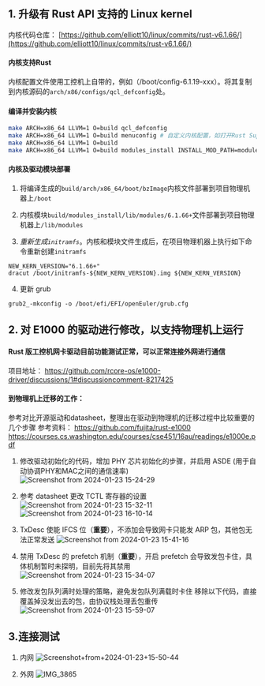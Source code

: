 ## 1.  升级有 Rust API 支持的 Linux kernel

内核代码仓库：
[https://github.com/elliott10/linux/commits/rust-v6.1.66/](https://github.com/elliott10/linux/commits/rust-v6.1.66/)
#### 内核支持Rust

内核配置文件使用工控机上自带的，例如（/boot/config-6.1.19-xxx）。将其复制到内核源码的`arch/x86/configs/qcl_defconfig`处。

#### 编译并安装内核

```sh
make ARCH=x86_64 LLVM=1 O=build qcl_defconfig
make ARCH=x86_64 LLVM=1 O=build menuconfig # 自定义内核配置，如打开Rust Support；
make ARCH=x86_64 LLVM=1 O=build
make ARCH=x86_64 LLVM=1 O=build modules_install INSTALL_MOD_PATH=modules_install INSTALL_MOD_STRIP=1
```
#### 内核及驱动模块部署

1. 将编译生成的`build/arch/x86_64/boot/bzImage`内核文件部署到项目物理机器上`/boot`

2. 内核模块`build/modules_install/lib/modules/6.1.66+`文件部署到项目物理机器上`/lib/modules`

3. *重新生成`initramfs`*。内核和模块文件生成后，在项目物理机器上执行如下命令重新创建`initramfs`
```
NEW_KERN_VERSION="6.1.66+"
dracut /boot/initramfs-${NEW_KERN_VERSION}.img ${NEW_KERN_VERSION}
```

4. 更新 grub
```
grub2_-mkconfig -o /boot/efi/EFI/openEuler/grub.cfg
```


## 2. 对 E1000 的驱动进行修改，以支持物理机上运行

#### Rust 版工控机网卡驱动目前功能测试正常，可以正常连接外网进行通信
项目地址：
https://github.com/rcore-os/e1000-driver/discussions/1#discussioncomment-8217425

#### 到物理机上迁移的工作：

参考对比开源驱动和datasheet，整理出在驱动到物理机的迁移过程中比较重要的几个步骤
参考资料：
https://github.com/fujita/rust-e1000
https://courses.cs.washington.edu/courses/cse451/16au/readings/e1000e.pdf

1. 修改驱动初始化的代码，增加 PHY 芯片初始化的步骤，并启用 ASDE (用于自动协调PHY和MAC之间的通信速率)
![Screenshot from 2024-01-23 15-24-29](https://github.com/rcore-os/e1000-driver/assets/88049360/261159b3-d4de-433a-898b-016943872312)

2. 参考 datasheet 更改 TCTL 寄存器的设置
![Screenshot from 2024-01-23 15-32-11](https://github.com/rcore-os/e1000-driver/assets/88049360/e4c57a1c-285c-40fe-9772-0696d1ea3102)
![Screenshot from 2024-01-23 16-10-14](https://github.com/rcore-os/e1000-driver/assets/88049360/4286a25f-1884-43d7-83d3-d6f48d98cd02)


3. TxDesc 使能 IFCS 位（**重要**），不添加会导致网卡只能发 ARP 包，其他包无法正常发送
![Screenshot from 2024-01-23 15-41-16](https://github.com/rcore-os/e1000-driver/assets/88049360/be50383b-748e-4e32-8ebf-e88725100d4c)

4. 禁用 TxDesc 的 prefetch 机制（**重要**），开启 prefetch 会导致发包卡住，具体机制暂时未探明，目前先将其禁用
![Screenshot from 2024-01-23 15-34-07](https://github.com/rcore-os/e1000-driver/assets/88049360/fa89a7fc-9373-493d-91fe-32968b6977a8)

5. 修改发包队列满时处理的策略，避免发包队列满载时卡住
移除以下代码，直接覆盖掉没发出去的包，由协议栈处理丢包重传
![Screenshot from 2024-01-23 15-59-07](https://github.com/rcore-os/e1000-driver/assets/88049360/bc70c1a5-d279-439d-a1a6-29a71c6562a1)


## 3.连接测试

1. 内网
![Screenshot+from+2024-01-23+15-50-44](https://github.com/rcore-os/e1000-driver/assets/88049360/111004c3-adc9-448d-a2ce-43b197ecb474)

2. 外网
![IMG_3865](https://github.com/rcore-os/e1000-driver/assets/88049360/9f2f9ab5-8197-4ac1-aae0-57b53221a9dd)